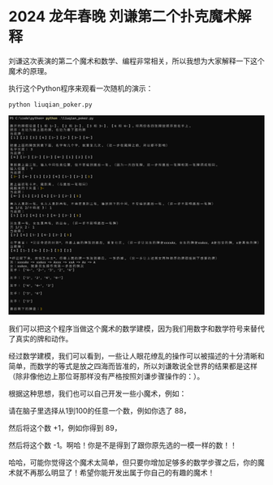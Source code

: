 # 2024 龙年春晚 刘谦第二个扑克魔术解释

刘谦这次表演的第二个魔术和数学、编程非常相关，所以我想为大家解释一下这个魔术的原理。

执行这个Python程序来观看一次随机的演示：
```
python liuqian_poker.py
```

![screenshot](liuqian.png)

我们可以把这个程序当做这个魔术的数学建模，因为我们用数字和数学符号来替代了真实的牌和动作。

经过数学建模，我们可以看到，一些让人眼花缭乱的操作可以被描述的十分清晰和简单，而数学的等式是放之四海而皆准的，所以刘谦敢说全世界的结果都是这样（除非像他边上那位哥那样没有严格按照刘谦步骤操作的：）。

根据这种思想，我们也可以自己开发一些小魔术，例如：

请在脑子里选择从1到100的任意一个数，例如你选了 88，

然后将这个数 +1，例如你得到 89，

然后将这个数 -1。啊哈！你是不是得到了跟你原先选的一模一样的数！！

哈哈，可能你觉得这个魔术太简单，但只要你增加足够多的数学步骤之后，你的魔术就不再那么明显了！希望你能开发出属于你自己的有趣的魔术！
